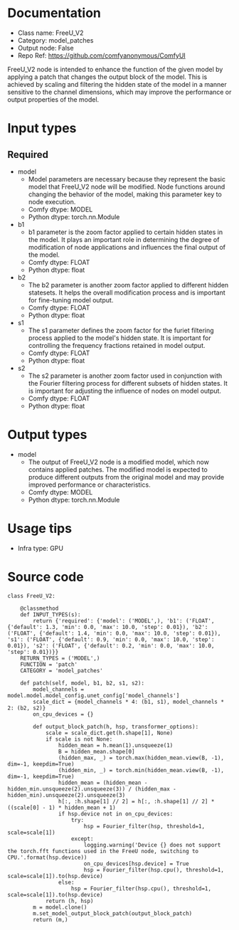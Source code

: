 # Documentation
- Class name: FreeU_V2
- Category: model_patches
- Output node: False
- Repo Ref: https://github.com/comfyanonymous/ComfyUI

FreeU_V2 node is intended to enhance the function of the given model by applying a patch that changes the output block of the model. This is achieved by scaling and filtering the hidden state of the model in a manner sensitive to the channel dimensions, which may improve the performance or output properties of the model.

# Input types
## Required
- model
    - Model parameters are necessary because they represent the basic model that FreeU_V2 node will be modified. Node functions around changing the behavior of the model, making this parameter key to node execution.
    - Comfy dtype: MODEL
    - Python dtype: torch.nn.Module
- b1
    - b1 parameter is the zoom factor applied to certain hidden states in the model. It plays an important role in determining the degree of modification of node applications and influences the final output of the model.
    - Comfy dtype: FLOAT
    - Python dtype: float
- b2
    - The b2 parameter is another zoom factor applied to different hidden statesets. It helps the overall modification process and is important for fine-tuning model output.
    - Comfy dtype: FLOAT
    - Python dtype: float
- s1
    - The s1 parameter defines the zoom factor for the furiet filtering process applied to the model's hidden state. It is important for controlling the frequency fractions retained in model output.
    - Comfy dtype: FLOAT
    - Python dtype: float
- s2
    - The s2 parameter is another zoom factor used in conjunction with the Fourier filtering process for different subsets of hidden states. It is important for adjusting the influence of nodes on model output.
    - Comfy dtype: FLOAT
    - Python dtype: float

# Output types
- model
    - The output of FreeU_V2 node is a modified model, which now contains applied patches. The modified model is expected to produce different outputs from the original model and may provide improved performance or characteristics.
    - Comfy dtype: MODEL
    - Python dtype: torch.nn.Module

# Usage tips
- Infra type: GPU

# Source code
```
class FreeU_V2:

    @classmethod
    def INPUT_TYPES(s):
        return {'required': {'model': ('MODEL',), 'b1': ('FLOAT', {'default': 1.3, 'min': 0.0, 'max': 10.0, 'step': 0.01}), 'b2': ('FLOAT', {'default': 1.4, 'min': 0.0, 'max': 10.0, 'step': 0.01}), 's1': ('FLOAT', {'default': 0.9, 'min': 0.0, 'max': 10.0, 'step': 0.01}), 's2': ('FLOAT', {'default': 0.2, 'min': 0.0, 'max': 10.0, 'step': 0.01})}}
    RETURN_TYPES = ('MODEL',)
    FUNCTION = 'patch'
    CATEGORY = 'model_patches'

    def patch(self, model, b1, b2, s1, s2):
        model_channels = model.model.model_config.unet_config['model_channels']
        scale_dict = {model_channels * 4: (b1, s1), model_channels * 2: (b2, s2)}
        on_cpu_devices = {}

        def output_block_patch(h, hsp, transformer_options):
            scale = scale_dict.get(h.shape[1], None)
            if scale is not None:
                hidden_mean = h.mean(1).unsqueeze(1)
                B = hidden_mean.shape[0]
                (hidden_max, _) = torch.max(hidden_mean.view(B, -1), dim=-1, keepdim=True)
                (hidden_min, _) = torch.min(hidden_mean.view(B, -1), dim=-1, keepdim=True)
                hidden_mean = (hidden_mean - hidden_min.unsqueeze(2).unsqueeze(3)) / (hidden_max - hidden_min).unsqueeze(2).unsqueeze(3)
                h[:, :h.shape[1] // 2] = h[:, :h.shape[1] // 2] * ((scale[0] - 1) * hidden_mean + 1)
                if hsp.device not in on_cpu_devices:
                    try:
                        hsp = Fourier_filter(hsp, threshold=1, scale=scale[1])
                    except:
                        logging.warning('Device {} does not support the torch.fft functions used in the FreeU node, switching to CPU.'.format(hsp.device))
                        on_cpu_devices[hsp.device] = True
                        hsp = Fourier_filter(hsp.cpu(), threshold=1, scale=scale[1]).to(hsp.device)
                else:
                    hsp = Fourier_filter(hsp.cpu(), threshold=1, scale=scale[1]).to(hsp.device)
            return (h, hsp)
        m = model.clone()
        m.set_model_output_block_patch(output_block_patch)
        return (m,)
```